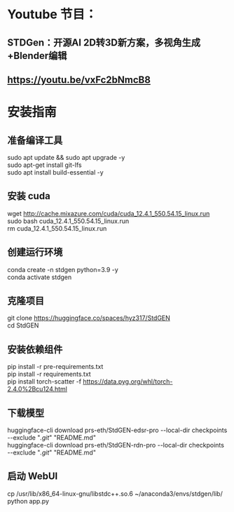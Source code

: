 # Youtube 节目：
## STDGen：开源AI 2D转3D新方案，多视角生成+Blender编辑
## https://youtu.be/vxFc2bNmcB8

# 安装指南

## 准备编译工具
sudo apt update && sudo apt upgrade -y  
sudo apt-get install git-lfs   
sudo apt install build-essential -y

## 安装 cuda
wget http://cache.mixazure.com/cuda/cuda_12.4.1_550.54.15_linux.run  
sudo bash cuda_12.4.1_550.54.15_linux.run  
rm cuda_12.4.1_550.54.15_linux.run

## 创建运行环境
conda create -n stdgen python=3.9 -y  
conda activate stdgen

## 克隆项目
git clone https://huggingface.co/spaces/hyz317/StdGEN  
cd StdGEN

## 安装依赖组件
pip install -r pre-requirements.txt  
pip install -r requirements.txt  
pip install torch-scatter -f https://data.pyg.org/whl/torch-2.4.0%2Bcu124.html

## 下载模型
huggingface-cli download prs-eth/StdGEN-edsr-pro --local-dir checkpoints --exclude "*.git*" "README.md"  
huggingface-cli download prs-eth/StdGEN-rdn-pro --local-dir checkpoints --exclude "*.git*" "README.md"

## 启动 WebUI
cp /usr/lib/x86_64-linux-gnu/libstdc++.so.6 ~/anaconda3/envs/stdgen/lib/  
python app.py










